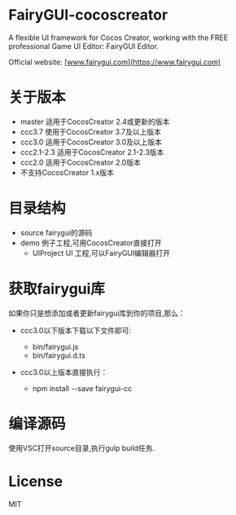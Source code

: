 # FairyGUI-cocoscreator

A flexible UI framework for Cocos Creator, working with the FREE professional Game UI Editor: FairyGUI Editor.

Official website: [www.fairygui.com](https://www.fairygui.com)

# 关于版本
* master 适用于CocosCreator 2.4或更新的版本
* ccc3.7 使用于CocosCreator 3.7及以上版本
* ccc3.0 适用于CocosCreator 3.0及以上版本
* ccc2.1-2.3 适用于CocosCreator 2.1-2.3版本
* ccc2.0 适用于CocosCreator 2.0版本
* 不支持CocosCreator 1.x版本

# 目录结构
* source fairygui的源码
* demo 例子工程,可用CocosCreator直接打开
  * UIProject UI 工程,可以FairyGUI编辑器打开

# 获取fairygui库
如果你只是想添加或者更新fairygui库到你的项目,那么：

- ccc3.0以下版本下载以下文件即可:
  * bin/fairygui.js
  * bin/fairygui.d.ts

- ccc3.0以上版本直接执行：
  * npm install --save fairygui-cc 

# 编译源码
使用VSC打开source目录,执行gulp build任务.

# License
MIT
